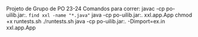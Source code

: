 Projeto de Grupo de PO 23-24
Comandos para correr:
javac -cp po-uilib.jar:. `find xxl -name "*.java"`
java -cp po-uilib.jar:. xxl.app.App
chmod +x runtests.sh
./runtests.sh
java -cp po-uilib.jar:. -Dimport=ex.in xxl.app.App

